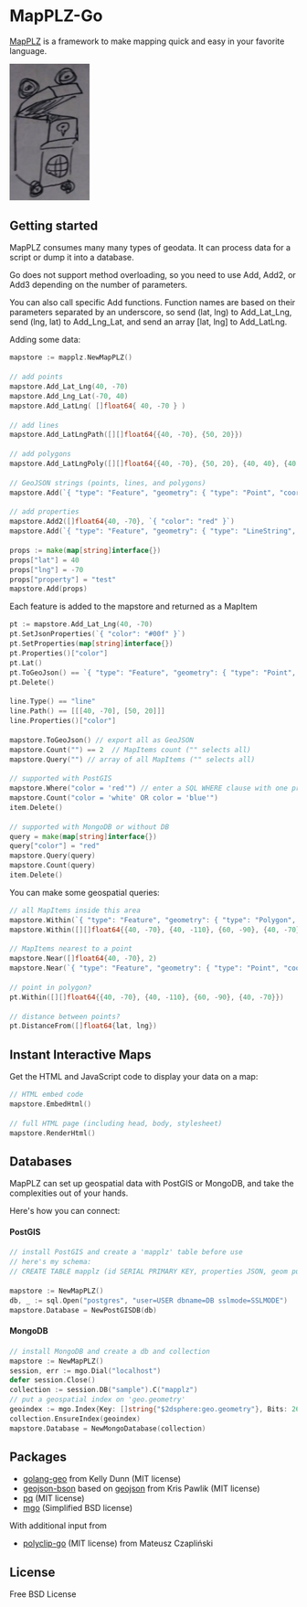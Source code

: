 # MapPLZ-Go

[MapPLZ](http://mapplz.com) is a framework to make mapping quick and easy in
your favorite language.

<img src="https://raw.githubusercontent.com/mapmeld/mapplz-go/master/logo.jpg" width="140"/>

## Getting started

MapPLZ consumes many many types of geodata. It can process data for a script or dump
it into a database.

Go does not support method overloading, so you need to use Add, Add2, or Add3 depending
on the number of parameters.

You can also call specific Add functions. Function names are based on their parameters
separated by an underscore, so send (lat, lng) to Add_Lat_Lng, send (lng, lat)
to Add_Lng_Lat, and send an array [lat, lng] to Add_LatLng.

Adding some data:

```go
mapstore := mapplz.NewMapPLZ()

// add points
mapstore.Add_Lat_Lng(40, -70)
mapstore.Add_Lng_Lat(-70, 40)
mapstore.Add_LatLng( []float64{ 40, -70 } )

// add lines
mapstore.Add_LatLngPath([][]float64{{40, -70}, {50, 20}})

// add polygons
mapstore.Add_LatLngPoly([][]float64{{40, -70}, {50, 20}, {40, 40}, {40, -70}})

// GeoJSON strings (points, lines, and polygons)
mapstore.Add(`{ "type": "Feature", "geometry": { "type": "Point", "coordinates": [-70, 40] }}`)

// add properties
mapstore.Add2([]float64{40, -70}, `{ "color": "red" }`)
mapstore.Add(`{ "type": "Feature", "geometry": { "type": "LineString", "coordinates": [[-70, 40], [-80, 50]] }, "properties": { "color": "#0f0" }}`)

props := make(map[string]interface{})
props["lat"] = 40
props["lng"] = -70
props["property"] = "test"
mapstore.Add(props)
```

Each feature is added to the mapstore and returned as a MapItem

```go
pt := mapstore.Add_Lat_Lng(40, -70)
pt.SetJsonProperties(`{ "color": "#00f" }`)
pt.SetProperties(map[string]interface{})
pt.Properties()["color"]
pt.Lat()
pt.ToGeoJson() == `{ "type": "Feature", "geometry": { "type": "Point", "coordinates": [-70, 40] }, "properties": { "color": "#00f" }}`
pt.Delete()

line.Type() == "line"
line.Path() == [[[40, -70], [50, 20]]]
line.Properties()["color"]

mapstore.ToGeoJson() // export all as GeoJSON
mapstore.Count("") == 2  // MapItems count ("" selects all)
mapstore.Query("") // array of all MapItems ("" selects all)

// supported with PostGIS
mapstore.Where("color = 'red'") // enter a SQL WHERE clause with one property
mapstore.Count("color = 'white' OR color = 'blue'")
item.Delete()

// supported with MongoDB or without DB
query = make(map[string]interface{})
query["color"] = "red"
mapstore.Query(query)
mapstore.Count(query)
item.Delete()
```

You can make some geospatial queries:

```go
// all MapItems inside this area
mapstore.Within(`{ "type": "Feature", "geometry": { "type": "Polygon", "coordinates": [[[ ... ]]] } }`)
mapstore.Within([][]float64{{40, -70}, {40, -110}, {60, -90}, {40, -70}})

// MapItems nearest to a point
mapstore.Near([]float64{40, -70}, 2)
mapstore.Near(`{ "type": "Feature", "geometry": { "type": "Point", "coordinates": [-70, 40] } }`, 2)

// point in polygon?
pt.Within([][]float64{{40, -70}, {40, -110}, {60, -90}, {40, -70}})

// distance between points?
pt.DistanceFrom([]float64{lat, lng})
```

## Instant Interactive Maps

Get the HTML and JavaScript code to display your data on a map:

```go
// HTML embed code
mapstore.EmbedHtml()

// full HTML page (including head, body, stylesheet)
mapstore.RenderHtml()
```

## Databases

MapPLZ can set up geospatial data with PostGIS or MongoDB, and take the complexities out of your hands.

Here's how you can connect:

#### PostGIS
```go
// install PostGIS and create a 'mapplz' table before use
// here's my schema:
// CREATE TABLE mapplz (id SERIAL PRIMARY KEY, properties JSON, geom public.geometry)

mapstore := NewMapPLZ()
db, _ := sql.Open("postgres", "user=USER dbname=DB sslmode=SSLMODE")
mapstore.Database = NewPostGISDB(db)
```

#### MongoDB

```go
// install MongoDB and create a db and collection
mapstore := NewMapPLZ()
session, err := mgo.Dial("localhost")
defer session.Close()
collection := session.DB("sample").C("mapplz")
// put a geospatial index on 'geo.geometry'
geoindex := mgo.Index{Key: []string{"$2dsphere:geo.geometry"}, Bits: 26}
collection.EnsureIndex(geoindex)
mapstore.Database = NewMongoDatabase(collection)
```

## Packages

* <a href="https://github.com/kellydunn/golang-geo">golang-geo</a> from Kelly Dunn (MIT license)
* <a href="https://github.com/mapmeld/geojson-bson">geojson-bson</a> based on <a href="https://github.com/kpawlik/geojson">geojson</a> from Kris Pawlik (MIT license)
* <a href="https://github.com/lib/pq">pq</a> (MIT license)
* <a href="http://gopkg.in/mgo.v2">mgo</a> (Simplified BSD license)

With additional input from

* <a href="https://github.com/akavel/polyclip-go">polyclip-go</a> (MIT license) from Mateusz Czapliński

## License

Free BSD License
